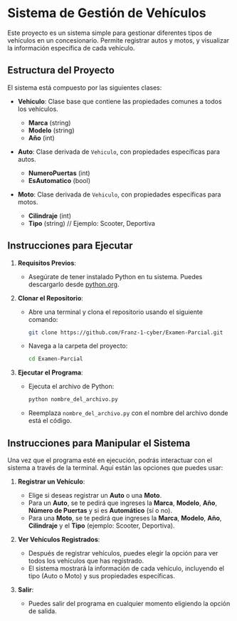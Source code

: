 # Sistema de Gestión de Vehículos

Este proyecto es un sistema simple para gestionar diferentes tipos de vehículos en un concesionario. Permite registrar autos y motos, y visualizar la información específica de cada vehículo.

## Estructura del Proyecto

El sistema está compuesto por las siguientes clases:

- **Vehiculo**: Clase base que contiene las propiedades comunes a todos los vehículos.
  - **Marca** (string)
  - **Modelo** (string)
  - **Año** (int)

- **Auto**: Clase derivada de `Vehiculo`, con propiedades específicas para autos.
  - **NumeroPuertas** (int)
  - **EsAutomatico** (bool)

- **Moto**: Clase derivada de `Vehiculo`, con propiedades específicas para motos.
  - **Cilindraje** (int)
  - **Tipo** (string) // Ejemplo: Scooter, Deportiva

## Instrucciones para Ejecutar

1. **Requisitos Previos**:
   - Asegúrate de tener instalado Python en tu sistema. Puedes descargarlo desde [python.org](https://www.python.org/downloads/).

2. **Clonar el Repositorio**:
   - Abre una terminal y clona el repositorio usando el siguiente comando:

     ```bash
     git clone https://github.com/Franz-1-cyber/Examen-Parcial.git
     ```

   - Navega a la carpeta del proyecto:

     ```bash
     cd Examen-Parcial
     ```

3. **Ejecutar el Programa**:
   - Ejecuta el archivo de Python:

     ```bash
     python nombre_del_archivo.py
     ```

   - Reemplaza `nombre_del_archivo.py` con el nombre del archivo donde está el código.

## Instrucciones para Manipular el Sistema

Una vez que el programa esté en ejecución, podrás interactuar con el sistema a través de la terminal. Aquí están las opciones que puedes usar:

1. **Registrar un Vehículo**:
   - Elige si deseas registrar un **Auto** o una **Moto**.
   - Para un **Auto**, se te pedirá que ingreses la **Marca**, **Modelo**, **Año**, **Número de Puertas** y si es **Automático** (sí o no).
   - Para una **Moto**, se te pedirá que ingreses la **Marca**, **Modelo**, **Año**, **Cilindraje** y el **Tipo** (ejemplo: Scooter, Deportiva).

2. **Ver Vehículos Registrados**:
   - Después de registrar vehículos, puedes elegir la opción para ver todos los vehículos que has registrado.
   - El sistema mostrará la información de cada vehículo, incluyendo el tipo (Auto o Moto) y sus propiedades específicas.

3. **Salir**:
   - Puedes salir del programa en cualquier momento eligiendo la opción de salida.
